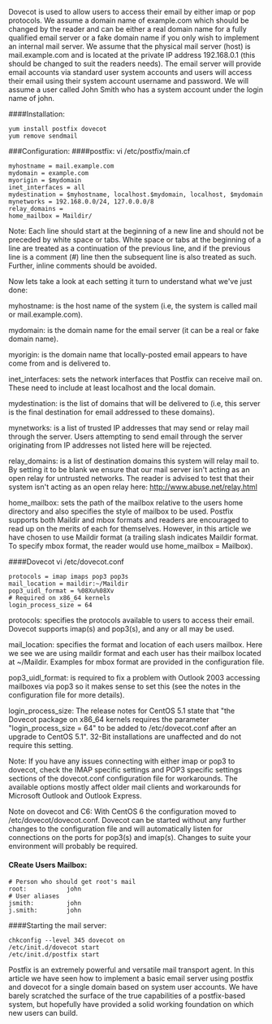 Dovecot is used to allow users to access their email by either imap or pop protocols. We assume a domain name of example.com which should be changed by the reader and can be either a real domain name for a fully qualified email server or a fake domain name if you only wish to implement an internal mail server. We assume that the physical mail server (host) is mail.example.com and is located at the private IP address 192.168.0.1 (this should be changed to suit the readers needs). The email server will provide email accounts via standard user system accounts and users will access their email using their system account username and password. We will assume a user called John Smith who has a system account under the login name of john.

####Installation:
```
yum install postfix dovecot
yum remove sendmail
```
###Configuration:
####postfix:
vi /etc/postfix/main.cf
```
myhostname = mail.example.com
mydomain = example.com
myorigin = $mydomain
inet_interfaces = all
mydestination = $myhostname, localhost.$mydomain, localhost, $mydomain
mynetworks = 192.168.0.0/24, 127.0.0.0/8
relay_domains =
home_mailbox = Maildir/
```
Note: Each line should start at the beginning of a new line and should not be preceded by white space or tabs. White space or tabs at the beginning of a line are treated as a continuation of the previous line, and if the previous line is a comment (#) line then the subsequent line is also treated as such. Further, inline comments should be avoided.

Now lets take a look at each setting it turn to understand what we've just done:

myhostname: is the host name of the system (i.e, the system is called mail or mail.example.com).

mydomain: is the domain name for the email server (it can be a real or fake domain name).

myorigin: is the domain name that locally-posted email appears to have come from and is delivered to.

inet_interfaces: sets the network interfaces that Postfix can receive mail on. These need to include at least localhost and the local domain.

mydestination: is the list of domains that will be delivered to (i.e, this server is the final destination for email addressed to these domains).

mynetworks: is a list of trusted IP addresses that may send or relay mail through the server. Users attempting to send email through the server originating from IP addresses not listed here will be rejected.

relay_domains: is a list of destination domains this system will relay mail to. By setting it to be blank we ensure that our mail server isn't acting as an open relay for untrusted networks. The reader is advised to test that their system isn't acting as an open relay here: http://www.abuse.net/relay.html

home_mailbox: sets the path of the mailbox relative to the users home directory and also specifies the style of mailbox to be used. Postfix supports both Maildir and mbox formats and readers are encouraged to read up on the merits of each for themselves. However, in this article we have chosen to use Maildir format (a trailing slash indicates Maildir format. To specify mbox format, the reader would use home_mailbox = Mailbox).

####Dovecot
vi /etc/dovecot.conf
```
protocols = imap imaps pop3 pop3s
mail_location = maildir:~/Maildir
pop3_uidl_format = %08Xu%08Xv
# Required on x86_64 kernels
login_process_size = 64
```
protocols: specifies the protocols available to users to access their email. Dovecot supports imap(s) and pop3(s), and any or all may be used.

mail_location: specifies the format and location of each users mailbox. Here we see we are using maildir format and each user has their mailbox located at ~/Maildir. Examples for mbox format are provided in the configuration file.

pop3_uidl_format: is required to fix a problem with Outlook 2003 accessing mailboxes via pop3 so it makes sense to set this (see the notes in the configuration file for more details).

login_process_size: The release notes for CentOS 5.1 state that "the Dovecot package on x86_64 kernels requires the parameter "login_process_size = 64" to be added to /etc/dovecot.conf after an upgrade to CentOS 5.1". 32-Bit installations are unaffected and do not require this setting.

Note: If you have any issues connecting with either imap or pop3 to dovecot, check the IMAP specific settings and POP3 specific settings sections of the dovecot.conf configuration file for workarounds. The available options mostly affect older mail clients and workarounds for Microsoft Outlook and Outlook Express.

Note on dovecot and C6: With CentOS 6 the configuration moved to /etc/dovecot/dovecot.conf. Dovecot can be started without any further changes to the configuration file and will automatically listen for connections on the ports for pop3(s) and imap(s). Changes to suite your environment will probably be required.

#### CReate Users Mailbox:
```
# Person who should get root's mail
root:           john
# User aliases
jsmith:         john
j.smith:        john
```
####Starting the mail server:
```
chkconfig --level 345 dovecot on
/etc/init.d/dovecot start
/etc/init.d/postfix start
```
Postfix is an extremely powerful and versatile mail transport agent. In this article we have seen how to implement a basic email server using postfix and dovecot for a single domain based on system user accounts. We have barely scratched the surface of the true capabilities of a postfix-based system, but hopefully have provided a solid working foundation on which new users can build.


